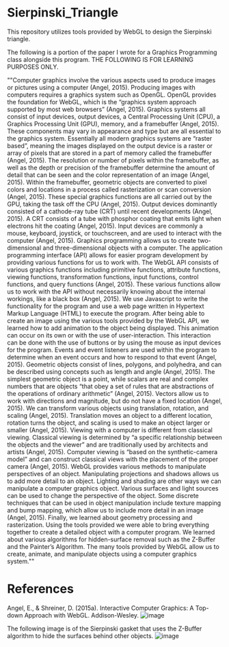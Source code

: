 # Sierpinski_Triangle

This repository utilizes tools provided by WebGL to design the Sierpinski triangle. 

The following is a portion of the paper I wrote for a Graphics Programming class alongside this program. THE FOLLOWING IS FOR LEARNING PURPOSES ONLY.

""Computer graphics involve the various aspects used to produce images or pictures using a computer (Angel, 2015). Producing images with computers requires a graphics system such as OpenGL. OpenGL provides the foundation for WebGL, which is the “graphics system approach supported by most web browsers” (Angel, 2015). Graphics systems all consist of input devices, output devices, a Central Processing Unit (CPU), a Graphics Processing Unit (GPU), memory, and a framebuffer (Angel, 2015). These components may vary in appearance and type but are all essential to the graphics system. Essentially all modern graphics systems are “raster based”, meaning the images displayed on the output device is a raster or array of pixels that are stored in a part of memory called the framebuffer (Angel, 2015). The resolution or number of pixels within the framebuffer, as well as the depth or precision of the framebuffer determine the amount of detail that can be seen and the color representation of an image (Angel, 2015). Within the framebuffer, geometric objects are converted to pixel colors and locations in a process called rasterization or scan conversion (Angel, 2015). These special graphics functions are all carried out by the GPU, taking the task off the CPU (Angel, 2015). Output devices dominantly consisted of a cathode-ray tube (CRT) until recent developments (Angel, 2015). A CRT consists of a tube with phosphor coating that emits light when electrons hit the coating (Angel, 2015). Input devices are commonly a mouse, keyboard, joystick, or touchscreen, and are used to interact with the computer (Angel, 2015).
	Graphics programming allows us to create two-dimensional and three-dimensional objects with a computer. The application programming interface (API) allows for easier program development by providing various functions for us to work with. The WebGL API consists of various graphics functions including primitive functions, attribute functions, viewing functions, transformation functions, input functions, control functions, and query functions (Angel, 2015). These various functions allow us to work with the API without necessarily knowing about the internal workings, like a black box (Angel, 2015). We use Javascript to write the functionality for the program and use a web page written in Hypertext Markup Language (HTML) to execute the program.
	After being able to create an image using the various tools provided by the WebGL API, we learned how to add animation to the object being displayed. This animation can occur on its own or with the use of user-interaction. This interaction can be done with the use of buttons or by using the mouse as input devices for the program. Events and event listeners are used within the program to determine when an event occurs and how to respond to that event (Angel, 2015). 
	Geometric objects consist of lines, polygons, and polyhedra, and can be described using concepts such as length and angle (Angel, 2015). The simplest geometric object is a point, while scalars are real and complex numbers that are objects “that obey a set of rules that are abstractions of the operations of ordinary arithmetic” (Angel, 2015). Vectors allow us to work with directions and magnitude, but do not have a fixed location (Angel, 2015). We can transform various objects using translation, rotation, and scaling (Angel, 2015). Translation moves an object to a different location, rotation turns the object, and scaling is used to make an object larger or smaller (Angel, 2015).
	Viewing with a computer is different from classical viewing. Classical viewing is determined by “a specific relationship between the objects and the viewer” and are traditionally used by architects and artists (Angel, 2015). Computer viewing is “based on the synthetic-camera model” and can construct classical views with the placement of the proper camera (Angel, 2015). WebGL provides various methods to manipulate perspectives of an object. Manipulating projections and shadows allows us to add more detail to an object.
	Lighting and shading are other ways we can manipulate a computer graphics object. Various surfaces and light sources can be used to change the perspective of the object. Some discrete techniques that can be used in object manipulation include texture mapping and bump mapping, which allow us to include more detail in an image (Angel, 2015).
	Finally, we learned about geometry processing and rasterization. Using the tools provided we were able to bring everything together to create a detailed object with a computer program. We learned about various algorithms for hidden-surface removal such as the Z-Buffer and the Painter’s Algorithm. The many tools provided by WebGL allow us to create, animate, and manipulate objects using a computer graphics system.""
 
# References
Angel, E., & Shreiner, D. (2015a). Interactive Computer Graphics: A Top-down Approach with WebGL. Addison-Wesley.
![image](https://github.com/Lizzard08/Sierpinski_Triangle/assets/121459797/d7baca07-f0e6-48a8-a52a-fccad2480a76)

 
 The following image is of the Sierpinski gasket that uses the Z-Buffer algorithm to hide the surfaces behind other objects.
![image](https://github.com/Lizzard08/Sierpinski_Triangle/assets/121459797/57ec2ebf-8034-442f-a9e8-af85f08d67c9)
